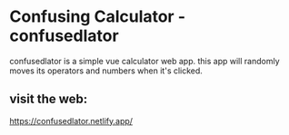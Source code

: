 # Confusing Calculator - confusedlator

confusedlator is a simple vue calculator web app.
this app will randomly moves its operators and numbers when it's clicked.

## visit the web:
https://confusedlator.netlify.app/
